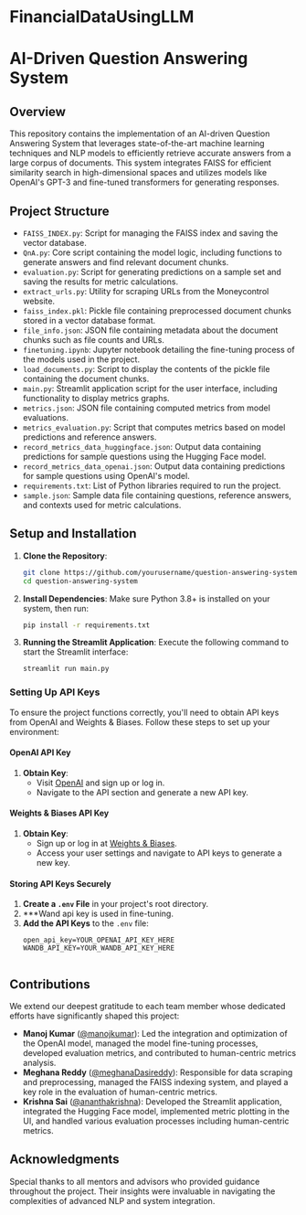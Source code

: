 # FinancialDataUsingLLM

# AI-Driven Question Answering System

## Overview
This repository contains the implementation of an AI-driven Question Answering System that leverages state-of-the-art machine learning techniques and NLP models to efficiently retrieve accurate answers from a large corpus of documents. This system integrates FAISS for efficient similarity search in high-dimensional spaces and utilizes models like OpenAI's GPT-3 and fine-tuned transformers for generating responses.

## Project Structure
- `FAISS_INDEX.py`: Script for managing the FAISS index and saving the vector database.
- `QnA.py`: Core script containing the model logic, including functions to generate answers and find relevant document chunks.
- `evaluation.py`: Script for generating predictions on a sample set and saving the results for metric calculations.
- `extract_urls.py`: Utility for scraping URLs from the Moneycontrol website.
- `faiss_index.pkl`: Pickle file containing preprocessed document chunks stored in a vector database format.
- `file_info.json`: JSON file containing metadata about the document chunks such as file counts and URLs.
- `finetuning.ipynb`: Jupyter notebook detailing the fine-tuning process of the models used in the project.
- `load_documents.py`: Script to display the contents of the pickle file containing the document chunks.
- `main.py`: Streamlit application script for the user interface, including functionality to display metrics graphs.
- `metrics.json`: JSON file containing computed metrics from model evaluations.
- `metrics_evaluation.py`: Script that computes metrics based on model predictions and reference answers.
- `record_metrics_data_huggingface.json`: Output data containing predictions for sample questions using the Hugging Face model.
- `record_metrics_data_openai.json`: Output data containing predictions for sample questions using OpenAI's model.
- `requirements.txt`: List of Python libraries required to run the project.
- `sample.json`: Sample data file containing questions, reference answers, and contexts used for metric calculations.

## Setup and Installation
1. **Clone the Repository**:
   ```bash
   git clone https://github.com/yourusername/question-answering-system.git
   cd question-answering-system
2. **Install Dependencies**:
Make sure Python 3.8+ is installed on your system, then run:
   ```bash
   pip install -r requirements.txt

3. **Running the Streamlit Application**:
Execute the following command to start the Streamlit interface:
   ```bash
   streamlit run main.py

### Setting Up API Keys

To ensure the project functions correctly, you'll need to obtain API keys from OpenAI and Weights & Biases. Follow these steps to set up your environment:

#### OpenAI API Key
1. **Obtain Key**:
   - Visit [OpenAI](https://platform.openai.com/signup) and sign up or log in.
   - Navigate to the API section and generate a new API key.

#### Weights & Biases API Key
1. **Obtain Key**:
   - Sign up or log in at [Weights & Biases](https://wandb.ai/).
   - Access your user settings and navigate to API keys to generate a new key.

#### Storing API Keys Securely
1. **Create a `.env` File** in your project's root directory.
2. ***Wand api key is used in fine-tuning. 
3. **Add the API Keys** to the `.env` file:
   ```plaintext
   open_api_key=YOUR_OPENAI_API_KEY_HERE
   WANDB_API_KEY=YOUR_WANDB_API_KEY_HERE 


## Contributions
We extend our deepest gratitude to each team member whose dedicated efforts have significantly shaped this project:

- **Manoj Kumar** ([@manojkumar](https://github.com/ManojKumarKolli)): Led the integration and optimization of the OpenAI model, managed the model fine-tuning processes, developed evaluation metrics, and contributed to human-centric metrics analysis.
- **Meghana Reddy** ([@meghanaDasireddy](https://github.com/DasireddyMeghana)): Responsible for data scraping and preprocessing, managed the FAISS indexing system, and played a key role in the evaluation of human-centric metrics.
- **Krishna Sai** ([@ananthakrishna](https://github.com/ananthakrishna4747)): Developed the Streamlit application, integrated the Hugging Face model, implemented metric plotting in the UI, and handled various evaluation processes including human-centric metrics.

## Acknowledgments
Special thanks to all mentors and advisors who provided guidance throughout the project. Their insights were invaluable in navigating the complexities of advanced NLP and system integration.

